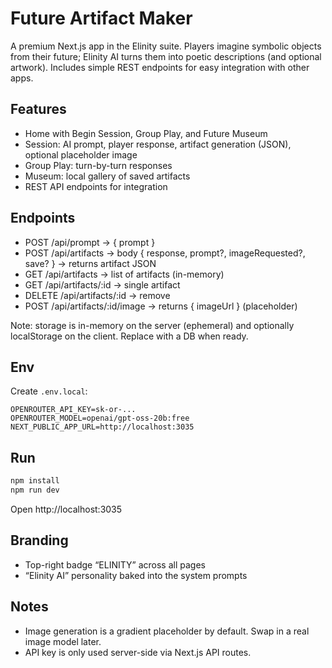# Future Artifact Maker

A premium Next.js app in the Elinity suite. Players imagine symbolic objects from their future; Elinity AI turns them into poetic descriptions (and optional artwork). Includes simple REST endpoints for easy integration with other apps.

## Features
- Home with Begin Session, Group Play, and Future Museum
- Session: AI prompt, player response, artifact generation (JSON), optional placeholder image
- Group Play: turn-by-turn responses
- Museum: local gallery of saved artifacts
- REST API endpoints for integration

## Endpoints
- POST /api/prompt → { prompt }
- POST /api/artifacts → body { response, prompt?, imageRequested?, save? } → returns artifact JSON
- GET /api/artifacts → list of artifacts (in-memory)
- GET /api/artifacts/:id → single artifact
- DELETE /api/artifacts/:id → remove
- POST /api/artifacts/:id/image → returns { imageUrl } (placeholder)

Note: storage is in-memory on the server (ephemeral) and optionally localStorage on the client. Replace with a DB when ready.

## Env
Create `.env.local`:

```
OPENROUTER_API_KEY=sk-or-...
OPENROUTER_MODEL=openai/gpt-oss-20b:free
NEXT_PUBLIC_APP_URL=http://localhost:3035
```

## Run

```powershell
npm install
npm run dev
```

Open http://localhost:3035

## Branding
- Top-right badge “ELINITY” across all pages
- “Elinity AI” personality baked into the system prompts

## Notes
- Image generation is a gradient placeholder by default. Swap in a real image model later.
- API key is only used server-side via Next.js API routes.